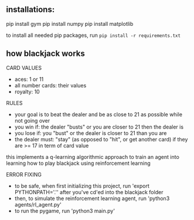 ## installations:

pip install gym
pip install numpy
pip install matplotlib

to install all needed pip packages, run `pip install -r requirements.txt`

## how blackjack works

CARD VALUES

- aces: 1 or 11
- all number cards: their values
- royalty: 10

RULES

- your goal is to beat the dealer and be as close to 21 as possible while not going over
- you win if: the dealer "busts" or you are closer to 21 then the dealer is
- you lose if: you "bust" or the dealer is closer to 21 than you are
- the dealer must: "stay" (as opposed to "hit", or get another card) if they are >= 17 in term of card value

this implements a q-learning algorithmic approach to train an agent into learning how to play blackjack using reinforcement learning

ERROR FIXING

- to be safe, when first initializing this project, run 'export PYTHONPATH='.'' after you've cd'ed into the blackjack folder
- then, to simulate the reinforcement learning agent, run 'python3 agents/rl_agent.py'
- to run the pygame, run 'python3 main.py'
